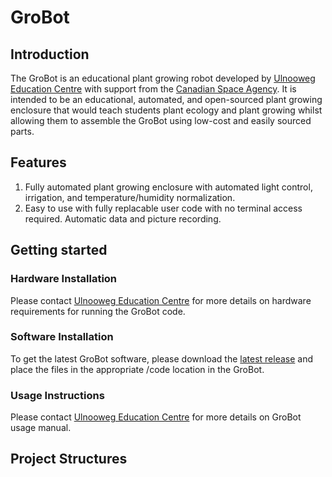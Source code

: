 # GroBot
## Introduction
The GroBot is an educational plant growing robot developed by [Ulnooweg Education Centre](https://ulnoowegeducation.ca/) with support 
from the [Canadian Space Agency](https://www.asc-csa.gc.ca/eng/). It is intended to be an educational, automated, and open-sourced plant
growing enclosure that would teach students plant ecology and plant growing whilst allowing them to assemble the GroBot using low-cost
and easily sourced parts.

## Features
1. Fully automated plant growing enclosure with automated light control, irrigation, and temperature/humidity normalization.
2. Easy to use with fully replacable user code with no terminal access required. Automatic data and picture recording.

## Getting started
### Hardware Installation
Please contact [Ulnooweg Education Centre](https://ulnoowegeducation.ca/) for more details on hardware requirements for running
the GroBot code.

### Software Installation
To get the latest GroBot software, please download the [latest release](https://github.com/TNarakol-UEC/GroBot/releases/) and place
the files in the appropriate /code location in the GroBot.

### Usage Instructions
Please contact [Ulnooweg Education Centre](https://ulnoowegeducation.ca/) for more details on GroBot usage manual.

## Project Structures